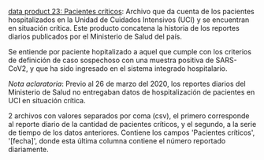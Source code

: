 [data product 23: Pacientes críticos](output/producto23): Archivo que da cuenta de los pacientes hospitalizados en la Unidad de Cuidados Intensivos (UCI) y se encuentran en situación crítica. Este producto concatena la historia de los reportes diarios publicados por el Ministerio de Salud del país.

Se entiende por paciente hopitalizado a aquel que cumple con los criterios de definición de caso sospechoso con una muestra positiva de SARS-CoV2, y que ha sido ingresado en el sistema integrado hospitalario.

*Nota aclaratoria*: Previo al 26 de marzo del 2020, los reportes diarios del Ministerio de Salud no entregaban datos de hospitalización de pacientes en UCI en situación crítica.


2 archivos con valores separados por coma (csv), el primero corresponde al reporte diario de la cantidad de pacientes críticos, y el segundo, a la serie de tiempo de los datos anteriores. Contiene los campos 'Pacientes críticos', '[fecha]', donde esta última columna contiene el número reportado diariamente.
